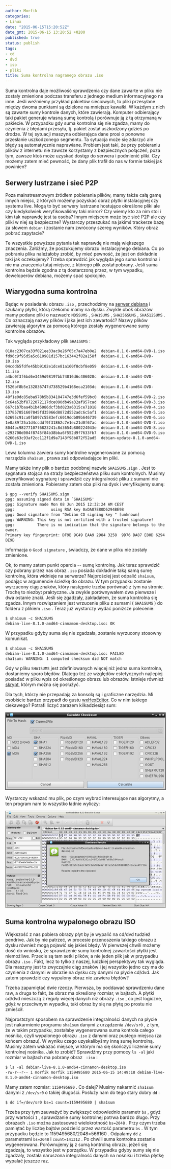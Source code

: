 ```yaml
---
author: Morfik
categories:
- Linux
date: "2015-06-15T15:20:52Z"
date_gmt: 2015-06-15 13:20:52 +0200
published: true
status: publish
tags:
- cd
- dvd
- iso
- pliki
title: Suma kontrolna nagranego obrazu .iso
---
```


Suma kontrolna daje możliwość sprawdzenia czy dane zawarte w pliku nie zostały zmienione podczas
transferu z jednego medium informacyjnego na inne. Jeśli weźmiemy przykład pakietów sieciowych, to
pliki przesyłane między dwoma punktami są dzielone na mniejsze kawałki. W każdym z nich są zawarte
sumy kontrole danych, które zawierają. Komputer odbierający taki pakiet generuje własną sumę
kontrolą i porównuje ją z tą otrzymaną w pakiecie. W przypadku gdy suma kontrolna się nie zgadza,
mamy do czynienia z błędami przesyłu, tj. pakiet został uszkodzony gdzieś po drodze. W tej sytuacji
maszyna odbierająca dane prosi o ponowne przesłanie uszkodzonego segmentu. Ta sytuacja może się
zdarzyć ale błędy są automatycznie naprawiane. Problem jest taki, że przy pobieraniu plików z
internetu nie zawsze korzystamy z bezpiecznych połączeń, poza tym, zawsze ktoś może uzyskać dostęp
do serwera i podmienić pliki. Czy możemy zatem mieć pewność, że dany plik trafił do nas w formie
takiej jak powinien?

<!--more-->
## Serwery lustrzane i sieć P2P

Poza mainstreamowym źródłem pobierania plików, mamy także całą gamę innych miejsc, z których możemy
pozyskać obraz płytki instalacyjnej czy systemu live. Mogą to być serwery lustrzane hostujące
określone pliki ale czy kiedykolwiek weryfikowaliśmy taki mirror? Czy wiemy kto za nim stoi i kim
tak naprawdę jest ta osoba? Innym miejscem może być sieć P2P ale czy pliki w niej są bezpieczne?
Wystarczy przeszukać na jakimś trackerze bazę za słowem `debian` i zostanie nam zwrócony szereg
wyników. Który obraz pobrać zapytacie?

Te wszystkie powyższe pytania tak naprawdę nie mają większego znaczenia. Załóżmy, że poszukujemy
obrazu instalacyjnego debiana. Co po pobraniu pliku należałoby zrobić, by mieć pewność, że jest on
dokładnie taki jak oczekujemy? Trzeba sprawdzić jak wygląda jego suma kontrolna i nie ma znaczenia
tutaj miejsce, z którego plik został pobrany. Jeśli suma kontrolna będzie zgodna z tą dostarczoną
przez, w tym wypadku, deweloperów debiana, możemy spać spokojnie.

## Wiarygodna suma kontrolna

Będąc w posiadaniu obrazu `.iso` , przechodzimy na [serwer debiana][1] i szukamy płytki, którą
rzekomo mamy na dysku. Zwykle obok obrazów mamy podane pliki o nazwach: `MD5SUMS` , `SHA1SUMS` ,
`SHA256SUMS` , `SHA512SUMS` . Co oznaczają nazwy plików i jaka jest ich zawartość? Nazwy plików
zawierają algorytm za pomocą którego zostały wygenerowane sumy kontrolne obrazów.

Tak wygląda przykładowy plik `SHA1SUMS` :

    018ac2307ca33f021ee33ac9e26f05c7a47eb0e2  debian-8.1.0-amd64-DVD-1.iso
    fd96c9f95d5a5c610981d157bc163442f82a158f  debian-8.1.0-amd64-DVD-10.iso
    04cdd65fdfe45bb9102e1dce81a160f8cbf8e059  debian-8.1.0-amd64-DVD-11.iso
    a4bc0f3f6bd6e3459d98197bb74016d6c406028c  debian-8.1.0-amd64-DVD-12.iso
    f526bf8b5e132836747d738529b4168eca2103dc  debian-8.1.0-amd64-DVD-13.iso
    48f1e0dc85eba978b5b834104747e3d6fef59bc0  debian-8.1.0-amd64-DVD-2.iso
    5c64e52bf8722072117dce090db49a32af957cad  debian-8.1.0-amd64-DVD-3.iso
    667c1b7baa4b1b45086dcf3bd023a6315ce71018  debian-8.1.0-amd64-DVD-4.iso
    137857851607845fd35966d8872d552adc6c5af1  debian-8.1.0-amd64-DVD-5.iso
    62695c91ca0fb897c5583efc6019ddb89b646739  debian-8.1.0-amd64-DVD-6.iso
    1e0a89f25a1d4ccddf9f31862c7e1ec21d0f67ac  debian-8.1.0-amd64-DVD-7.iso
    8044bc98277107f6823241c8d3654b800224043e  debian-8.1.0-amd64-DVD-8.iso
    c293700d004f8745f84b38bba6f552d9f7633fb7  debian-8.1.0-amd64-DVD-9.iso
    6260e63c93af2cc112f1d9a7143f98b872f52ad5  debian-update-8.1.0-amd64-DVD-1.iso

Lewa kolumna zawiera sumy kontrolne wygenerowane za pomocą narzędzia `sha1sum` , prawa zaś
odpowiadające im pliki.

Mamy także inny plik o bardzo podobnej nazwie `SHA1SUMS.sign` . Jest to sygnatura stojąca na straży
bezpieczeństwa pliku sum kontrolnych. Musimy zweryfikować sygnaturę i sprawdzić czy integralność
pliku z sumami nie została zmieniona. Pobieramy zatem oba pliki na dysk i weryfikujemy sumę:

    $ gpg --verify SHA1SUMS.sign
    gpg: assuming signed data in `SHA1SUMS'
    gpg: Signature made Mon 08 Jun 2015 12:32:24 AM CEST
    gpg:                using RSA key 0xDA87E80D6294BE9B
    gpg: Good signature from "Debian CD signing key " [unknown]
    gpg: WARNING: This key is not certified with a trusted signature!
    gpg:          There is no indication that the signature belongs to the owner.
    Primary key fingerprint: DF9B 9C49 EAA9 2984 3258  9D76 DA87 E80D 6294 BE9B

Informacja o `Good signature` , świadczy, że dane w pliku nie zostały zmienione.

Ok, to mamy zatem punkt oparcia -- sumę kontrolną. Jak teraz sprawdzić czy pobrany przez nas obraz
`.iso` posiada dokładnie taką samą sumę kontrolną, która widnieje na serwerze? Najprościej jest
odpalić `sha1sum`, podając w argumencie ścieżkę do obrazu. W tym przypadku zostanie wyrzucony ciąg
znaków, który następnie trzeba porównać z tym na stronie. Trochę to niezbyt praktyczne. Ja zwykle
porównywałem dwa pierwsze i dwa ostanie znaki. Jeśli się zgadzały, zakładałem, że suma kontrolna się
zgadza. Innym rozwiązaniem jest wrzucenie pliku z sumami ( `SHA1SUMS` ) do folderu z plikiem
`.iso` . Teraz już wystarczy wydać poniższe polecenie:

    $ sha1sum -c SHA1SUMS
    debian-live-8.1.0-amd64-cinnamon-desktop.iso: OK

W przypadku gdyby suma się nie zgadzała, zostanie wyrzucony stosowny komunikat.

    $ sha1sum -c SHA1SUMS
    debian-live-8.1.0-amd64-cinnamon-desktop.iso: FAILED
    sha1sum: WARNING: 1 computed checksum did NOT match

Gdy w pliku `SHA1SUMS` jest zdefiniowanych więcej niż jedna suma kontrolna, dostaniemy sporo błędów.
Dlatego też ze względów estetycznych najlepiej posiadać w pliku wpis od określonego obrazu lub
obrazów. Istnieje również [skrypt][2], którym można się posłużyć.

Dla tych, którzy nie przepadają za konsolą są i graficzne narzędzia. Mi osobiście bardzo przypadł do
gustu [wxHexEditor][3]. Co w nim takiego ciekawego? Potrafi liczyć zarazem kilkadziesiąt sum:

![](/img/2015/06/1.suma-kontrolna-wxhexeditor-lista.png#big)

Wystarczy wskazać mu plik, po czym wybrać interesujące nas algorytmy, a ten program nam to wszystko
ładnie wyliczy:

![](/img/2015/06/2.wynikowa-suma-kontrolna.png#huge)

## Suma kontrolna wypalonego obrazu ISO

Większość z nas pobiera obrazy płyt by je wypalić na cd/dvd tudzież pendrive. Jak by nie patrzeć, w
procesie przenoszenia takiego obrazu z dysku również mogą pojawić się jakieś błędy. W pierwszej
chwili możemy dość do wniosku, że sprawdzenie sumy kontrolnej zawartości płytki jest niemożliwe.
Przecie są tam setki plików, a nie jeden plik jak w przypadku obrazu `.iso` . Fakt, lecz to tylko z
naszej, ludzkiej perspektywy tak wygląda. Dla maszyny jest to zwyczajnie ciąg znaków i jej wszystko
jedno czy ma do czynienia z danymi w obrazie na dysku czy danymi na płycie cd/dvd. Jak zatem
sprawdzić czy wypalony obraz nie zawiera błędów?

Trzeba zapamiętać dwie rzeczy. Pierwsza, by poddawać sprawdzeniu dane raw, a druga to fakt, że obraz
ma określony rozmiar, w bajtach. A płytki cd/dvd mieszczą z reguły więcej danych niż obrazy `.iso` ,
co jest logiczne, gdyż w przeciwnym wypadku, taki obraz by się na płytę po prostu nie zmieścił.

Najprostszym sposobem na sprawdzenie integralności danych na płycie jest nakarmienie programu
`sha1sum` danymi z urządzenia `/dev/sr0` , z tym, że w takim przypadku, zostałaby wygenerowana suma
kontrola całego nośnika, czyli wypalonego obrazu `.iso` z danymi oraz pustego miejsca (za końcem
obrazu). W wyniku czego uzyskalibyśmy inną sumę kontrolną. Musimy zatem wskazać miejsce, w którym ma
się skończyć liczenie sumy kontrolnej nośnika. Jak to zrobić? Sprawdźmy przy pomocy `ls -al` jaki
rozmiar w bajtach ma pobrany obraz ` :iso` :

    $ ls -al debian-live-8.1.0-amd64-cinnamon-desktop.iso
    -rw-r--r-- 1 morfik morfik 1159495680 2015-06-15 14:49:18 debian-live-8.1.0-amd64-cinnamon-desktop.iso

Mamy zatem rozmiar: `1159495680` . Co dalej? Musimy nakarmić `sha1sum` danymi z `/dev/sr0` o takiej
długości. Posłuży nam do tego stary dobry `dd` :

    $ dd if=/dev/sr0 bs=1 count=1159495680 | sha1sum

Trzeba przy tym zauważyć by zwiększyć odpowiednio parametr `bs` , gdyż przy wartości `1` ,
sprawdzanie sumy kontrolnej potrwa bardzo długo. Przy obrazach `.iso` można zastosować wielokrotność
`bs=2048` . Przy czym trzeba pamiętać by liczbę bajtów podzielić przez wartość parametru `bs` . W
tym przypadku będzie to 1159495680/2048=566160 . Odpalamy `dd` z parametrami `bs=2048` i
`count=141312` . Po chwili suma kontrolna zostanie wygenerowana. Porównujemy ją z sumą kontrolną
obrazu, jeżeli się zgadzają, to wszystko jest w porządku. W przypadku gdyby sumy się nie zgadzały,
została naruszona integralność danych na nośniku i trzeba płytkę wypalać jeszcze raz.


[1]: https://www.debian.org/CD/http-ftp/
[2]: https://people.debian.org/~danchev/debian-iso/check_debian_iso
[3]: http://www.wxhexeditor.org/
